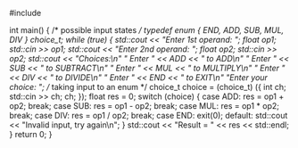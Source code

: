 #include <iostream>

int main()
{
    /* possible input states */
    typedef enum { END, ADD, SUB, MUL, DIV } choice_t;
    while (true) {
        std::cout << "Enter 1st operand: ";
        float op1; std::cin >> op1;
        std::cout << "Enter 2nd operand: ";
        float op2; std::cin >> op2;
        std::cout <<
            "Choices:\n"
            "   Enter " << ADD << " to ADD\n"
            "   Enter " << SUB << " to SUBTRACT\n"
            "   Enter " << MUL << " to MULTIPLY\n"
            "   Enter " << DIV << " to DIVIDE\n"
            "   Enter " << END << " to EXIT\n"
            "Enter your choice: ";
        /* taking input to an enum */
        choice_t choice = (choice_t) ({ int ch; std::cin >> ch; ch; });
        float res = 0;
        switch (choice) {
            case ADD: res = op1 + op2; break;
            case SUB: res = op1 - op2; break;
            case MUL: res = op1 * op2; break;
            case DIV: res = op1 / op2; break;
            case END: exit(0);
            default:
                std::cout << "Invalid input, try again\n";
        }
        std::cout << "Result = " << res << std::endl;
    }
    return 0;
}
